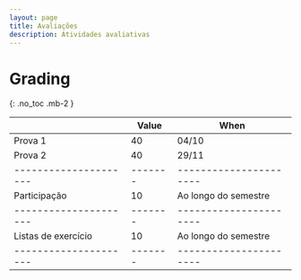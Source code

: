 ```yaml
---
layout: page
title: Avaliações
description: Atividades avaliativas
---
```


# Grading

{: .no_toc .mb-2 }

|                     | Value | When                 |
|---------------------|-------|----------------------|
| Prova 1             | 40    | 04/10                |
| Prova 2             | 40    | 29/11                |
|---------------------|-------|----------------------|
| Participação        | 10    | Ao longo do semestre |
|---------------------|-------|----------------------|
| Listas de exercício | 10    | Ao longo do semestre |
|---------------------|-------|----------------------|
